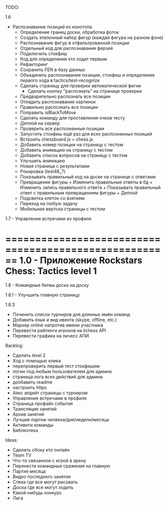 TODO:

1.6
- Распознавание позиций из конотопа
    + Определение границ доски, обработка фоток
    + Создать эталонный набор фигур (каждая фигура на разном фоне)
    + Распознавание фигур в отфильтрованной позиции
    + Отдельный код для распознавания ферзей
    + Подключить стокфиш
    + Код для определения кто ходит первым
    + Рефакторинг
    + Сохранить FEN в базу данных
    + Объединить распознавание позиции, стокфиш и определение первого хода в tactics/test-recognize
    + Сделать страницу для проверки автоматической фигни
        + Сделать кнопку "распознать" на странице проверки
    + Предварительно распознать все позиции
    + Отладить распознавание картинок
    + Правильно распознать все позиции
    + Поправить isBlackToMove
    + Сделать команду для проставления очков тесту
    + Деплой на сервер
    + Проверить все распознанные позиции
    + Запустить стокфиш ещё раз для всех распознанных позиций
    + Встроить chessboard.js + chess.js
    + Добавить номер позиции на страницу с тестом
    + Добавить анимацию на страницу с тестом
    + Добавить список вопросов на страницу с тестом
    + Улучшить анимацию
    + Новая страница с результатами
    + Рокировка (test48_7)
    + Показывать правильный ход на доске на странице с ответами
    + Превращение фигуры
            + Изменить правильные ответы в бд
            + Изменить запись правильного ответа
            + Показывать правильный ответ с правильным превращением фигуры
            + Деплой
    + Подсветка клеток со взятием
    - Переход на любую задачу
    - Мобильная вертска страницы с тестом

1.7
    - Управление встречами из профиля


======================================================
1.0
    - Приложение Rockstars Chess: Tactics level 1
======================================================

1.8
    - Командные битвы доска на доску

1.8.1
    - Улучшить главную страницу

1.8.3
- Починить список турниров для длинных имён команд
- Добавить язык и вид ивента (skype, offline, etc.)
- Маркер online напротив имени участника
- Перевести рейтинги игроков на lichess API
- Перевести графики на личесс АПИ

Backlog:
- Сделать level 2
- Ход с помощью клика
- перепроверить первый тест стокфишем
- логин под любым пользователем для админа
- страница лога всех действий для админа
- дообавить readme
- настроить https
- Аякс апдейт страницы с турниром
- Управление встречами в профиле
- Страница профайл события
- Трансляция занятий
- Архив занятий
- Лучшие партии челвека/дня/недели/месяца
- Активити команды
- Библиотека

Ideas:
- Сделать сбоку кто онлайн
- Team TV
- Что-то связанное с игрой в арену
- Перенести командные сражения на главную
- Партия месяца
- Видео последнего занятия
- Стена где все могут рисовать
- Доска где все могут ходить
- Какой-нибудь конкурс
- Лига